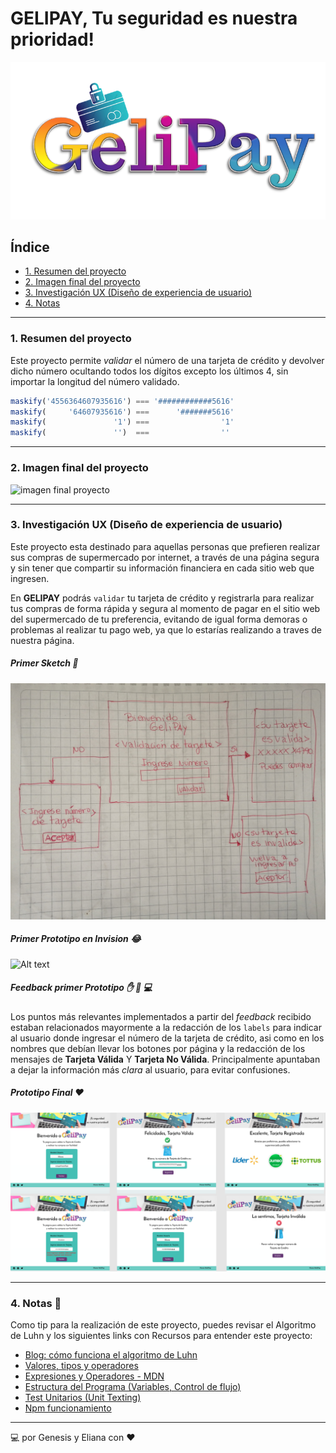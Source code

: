# GELIPAY, Tu seguridad es nuestra prioridad!

![Logo del proyecto](https://github.com/EliHidalgo/SCL013-card-validation/blob/master/img/logo.png?raw=true)

## Índice

* [1. Resumen del proyecto](#1-resumen-del-proyecto)
* [2. Imagen final del proyecto](#2-imagen-final-del-proyecto)
* [3. Investigación UX (Diseño de experiencia de usuario)](#3-investigación-ux-(diseño-de-experiencia-de-usuario))
* [4. Notas](#4-notas)

***

### 1. Resumen del proyecto

Este proyecto permite _validar_ el número de una tarjeta de crédito y devolver dicho número
ocultando todos los dígitos excepto los últimos 4, sin importar la longitud del número validado.

```js
maskify('4556364607935616') === '############5616'
maskify(     '64607935616') ===      '#######5616'
maskify(               '1') ===                '1'
maskify(               '')  ===                ''
```

***

### 2. Imagen final del proyecto


![imagen final proyecto](https://www.101computing.net/wp/wp-content/uploads/Luhn-Algorithm.png)

***

### 3. Investigación UX (Diseño de experiencia de usuario)

Este proyecto esta destinado para aquellas personas que prefieren realizar sus compras
de supermercado por internet, a través de una página segura y sin tener que compartir
su información financiera en cada sitio web que ingresen.

En **GELIPAY** podrás `validar` tu tarjeta de crédito y registrarla para realizar tus compras
de forma rápida y segura al momento de pagar en el sitio web del supermercado
de tu preferencia, evitando de igual forma demoras o problemas al realizar tu
pago web, ya que lo estarías realizando a traves de nuestra página.


##### Primer Sketch :pencil:

![Primer Sketch](https://github.com/EliHidalgo/SCL013-card-validation/blob/master/img/prototipolapiz.jpg?raw=true)

##### Primer Prototipo en Invision :joy:

![Alt text](/relative/path/to/img.jpg?raw=true "Optional Title")

##### Feedback primer Prototipo :hand: :traffic_light: :computer:

Los puntos más relevantes implementados a partir del _feedback_ recibido estaban relacionados
mayormente a la redacción de los `labels` para indicar al usuario donde ingresar el número de
la tarjeta de crédito, asi como en los nombres que debían llevar los botones por página y la
redacción de los mensajes de **Tarjeta Válida** Y **Tarjeta No Válida**. Principalmente apuntaban a
dejar la información más _clara_ al usuario, para evitar confusiones.


##### Prototipo Final :heart:

![Prototipo Final en Figma](https://github.com/EliHidalgo/SCL013-card-validation/blob/master/img/GeliPayFigma.png?raw=true)


***

### 4. Notas :book:

Como tip para la realización de este proyecto, puedes revisar el Algoritmo de Luhn y los siguientes links con Recursos
para entender este proyecto:

* [Blog: cómo funciona el algoritmo de Luhn](http://www.quobit.mx/asi-funciona-el-algoritmo-de-luhn-para-generar-numeros-de-tarjetas-de-credito.html)
* [Valores, tipos y operadores](https://eloquentjavascript.net/01_values.html)
* [Expresiones y Operadores - MDN](https://developer.mozilla.org/es/docs/Web/JavaScript/Guide/Expressions_and_Operators)
* [Estructura del Programa (Variables, Control de flujo)](https://eloquentjavascript.net/02_program_structure.html)
* [Test Unitarios (Unit Texting)](https://martinfowler.com/bliki/UnitTest.html)
* [Npm funcionamiento](https://docs.npmjs.com/)

***

:computer: por Genesis y Eliana con :heart:
